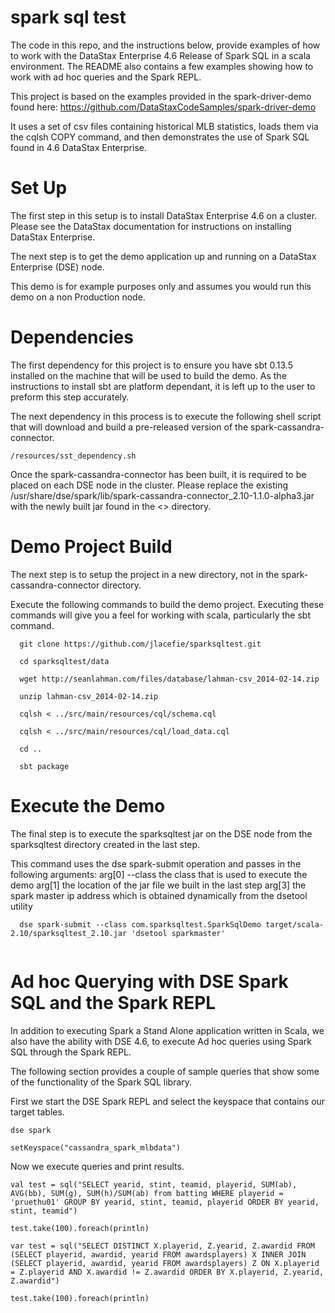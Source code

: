 spark sql test
=================

The code in this repo, and the instructions below, provide examples of how to work with the DataStax Enterprise 4.6 Release of Spark SQL in a scala environment.  The README also contains a few examples showing how to work with ad hoc queries and the Spark REPL.

This project is based on the examples provided in the spark-driver-demo found here:  https://github.com/DataStaxCodeSamples/spark-driver-demo

It uses a set of csv files containing historical MLB statistics, loads them via the cqlsh COPY command, and then demonstrates the use of Spark SQL found in 4.6 DataStax Enterprise. 

# Set Up

The first step in this setup is to install DataStax Enterprise 4.6 on a cluster.  Please see the DataStax documentation for instructions on installing DataStax Enterprise.

The next step is to get the demo application up and running on a DataStax Enterprise (DSE) node.  

This demo is for example purposes only and assumes you would run this demo on a non Production node.

# Dependencies

The first dependency for this project is to ensure you have sbt 0.13.5 installed on the machine that will be used to build the demo.  As the instructions to install sbt are platform dependant, it is left up to the user to preform this step accurately.

The next dependency in this process is to execute the following shell script that will download and build a pre-released version of the spark-cassandra-connector. 
```
/resources/sst_dependency.sh
```

Once the spark-cassandra-connector has been built, it is required to be placed on each DSE node in the cluster.  Please replace the existing /usr/share/dse/spark/lib/spark-cassandra-connector_2.10-1.1.0-alpha3.jar with the newly built jar found in the <> directory.

# Demo Project Build
The next step is to setup the project in a new directory, not in the spark-cassandra-connector directory.

Execute the following commands to build the demo project.  Executing these commands will give you a feel for working with scala, particularly the sbt command.
```
  git clone https://github.com/jlacefie/sparksqltest.git

  cd sparksqltest/data

  wget http://seanlahman.com/files/database/lahman-csv_2014-02-14.zip

  unzip lahman-csv_2014-02-14.zip
  
  cqlsh < ../src/main/resources/cql/schema.cql 

  cqlsh < ../src/main/resources/cql/load_data.cql
  
  cd ..

  sbt package

```
# Execute the Demo

The final step is to execute the sparksqltest jar on the DSE node from the sparksqltest directory created in the last step. 

This command uses the dse spark-submit operation and passes in the following arguments:
  arg[0] --class the class that is used to execute the demo
  arg[1] the location of the jar file we built in the last step
  arg[3] the spark master ip address which is obtained dynamically from the dsetool utility
```
  dse spark-submit --class com.sparksqltest.SparkSqlDemo target/scala-2.10/sparksqltest_2.10.jar 'dsetool sparkmaster'
  
```
# Ad hoc Querying with DSE Spark SQL and the Spark REPL
In addition to executing Spark a Stand Alone application written in Scala, we also have the ability with DSE 4.6, to execute Ad hoc queries using Spark SQL through the Spark REPL.

The following section provides a couple of sample queries that show some of the functionality of the Spark SQL library.

First we start the DSE Spark REPL and select the keyspace that contains our target tables.
```
dse spark

setKeyspace("cassandra_spark_mlbdata")

```

Now we execute queries and print results.

```
val test = sql("SELECT yearid, stint, teamid, playerid, SUM(ab), AVG(bb), SUM(g), SUM(h)/SUM(ab) from batting WHERE playerid = 'pruethu01' GROUP BY yearid, stint, teamid, playerid ORDER BY yearid, stint, teamid")

test.take(100).foreach(println)

var test = sql("SELECT DISTINCT X.playerid, Z.yearid, Z.awardid FROM (SELECT playerid, awardid, yearid FROM awardsplayers) X INNER JOIN (SELECT playerid, awardid, yearid FROM awardsplayers) Z ON X.playerid = Z.playerid AND X.awardid != Z.awardid ORDER BY X.playerid, Z.yearid, Z.awardid")

test.take(100).foreach(println)

```